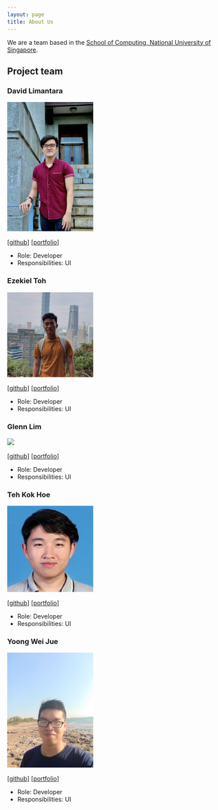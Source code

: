 ```yaml
---
layout: page
title: About Us
---
```


We are a team based in the [School of Computing, National University of Singapore](http://www.comp.nus.edu.sg).


## Project team

### David Limantara

<img src="images/xsaints19x.png" width="200px">

[[github](http://github.com/xsaintsx19)]
[[portfolio](team/xsaintsx19.md)]

* Role: Developer
* Responsibilities: UI

### Ezekiel Toh

<img src="images/takufunkai.png" width="200px">

[[github](https://github.com/takufunkai)]
[[portfolio](team/takufunkai.md)]

* Role: Developer
* Responsibilities: UI

### Glenn Lim

<img src="images/glennljw.png" width="200px">

[[github](http://github.com/glennljw)]
[[portfolio](team/glennljw.md)]

* Role: Developer
* Responsibilities: UI

### Teh Kok Hoe

<img src="images/tehkokhoe.png" width="200px">

[[github](http://github.com/tehkokhoe)]
[[portfolio](team/tehkokhoe.md)]

* Role: Developer
* Responsibilities: UI

### Yoong Wei Jue

<img src="images/weijuey.png" width="200px">

[[github](http://github.com/weijuey)]
[[portfolio](team/weijuey.md)]

* Role: Developer
* Responsibilities: UI
